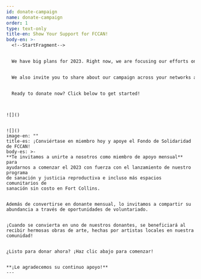 ```yaml
---
id: donate-campaign
name: donate-campaign
order: 1
type: text-only
title-en: Show Your Support for FCCAN!
body-en: >-
  <!--StartFragment-->


  We have big plans for 2023. Right now, we are focusing our efforts on advancing outdoor equity for BIPOC youth, as well as continuing to spread sexual and reproductive health information and resources. We are so appreciative to you for supporting our work and our mission to advance economic, social, and environmental justice in Fort Collins, and we invite you to become a monthly donor. Even $5/month makes a huge impact, and we deeply appreciate all monthly donation amounts


  We also invite you to share about our campaign across your networks and encourage people to join [our listserv](https://docs.google.com/forms/d/e/1FAIpQLScpVX0Q_E_aLfYB0SXqbOUanJaQJ1YB40kXBjLeLNbvz7P9hA/viewform), and follow us on [Facebook](https://www.facebook.com/FCCAN/) and [Instagram.](http://instagram.com/fccan/)


  Ready to donate now? Click below to get started!


  ```


  ```


  ![]()


  ![]()
image-en: ""
title-es: ¡Conviértase en miembro hoy y apoye el Fondo de Solidaridad de FCCAN!
body-es: >-
  **Te invitamos a unirte a nosotros como miembro de apoyo mensual** para
  ayudarnos a comenzar el 2023 con fuerza con el lanzamiento de nuestro programa
  de sanación y justicia reproductiva e incluso más espacios comunitarios de
  sanación sin costo en Fort Collins. 


  Además de convertirse en donante mensual, lo invitamos a compartir su abundancia a través de oportunidades de voluntariado.


  ¡Cuando se convierta en uno de nuestros donantes, se beneficiará al recibir hermosas obras de arte, hechas por artistas locales en nuestra comunidad!


  ¿Listo para donar ahora? ¡Haz clic abajo para comenzar! 


  **¡Le agradecemos su continuo apoyo!**
---
```

